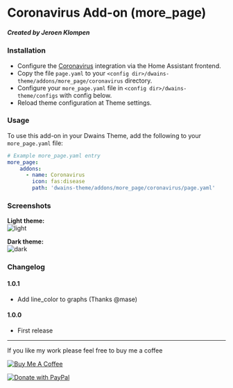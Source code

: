 # Coronavirus Add-on (more_page)
##### Created by Jeroen Klompen


### Installation
- Configure the [Coronavirus](https://www.home-assistant.io/integrations/coronavirus/) integration via the Home Assistant frontend.
- Copy the file `page.yaml`  to your `<config dir>/dwains-theme/addons/more_page/coronavirus` directory.
- Configure your `more_page.yaml` file in `<config dir>/dwains-theme/configs` with config below.
- Reload theme configuration at Theme settings.


### Usage
To use this add-on in your Dwains Theme, add the following to your `more_page.yaml` file:

```yaml
# Example more_page.yaml entry
more_page:
    addons:
      - name: Coronavirus
        icon: fas:disease
        path: 'dwains-theme/addons/more_page/coronavirus/page.yaml'
```

### Screenshots
**Light theme:**<br>
![light](https://github.com/Klumpke/dwains-theme-addons/blob/master/more_page/coronavirus/.github/screenshots/light.png "Light")

**Dark theme:**<br>
![dark](https://github.com/Klumpke/dwains-theme-addons/blob/master/more_page/coronavirus/.github/screenshots/dark.png "Dark")


### Changelog
#### 1.0.1
- Add line_color to graphs (Thanks @mase)
#### 1.0.0
- First release

---

If you like my work please feel free to buy me a coffee

<a href="https://www.buymeacoffee.com/klumpke" target="_blank"><img src="https://www.buymeacoffee.com/assets/img/custom_images/white_img.png" alt="Buy Me A Coffee"></a>

<a href="https://www.paypal.com/cgi-bin/webscr?cmd=_s-xclick&hosted_button_id=T6QQWUABDP65G&source=url"><img src="https://www.paypalobjects.com/en_US/NL/i/btn/btn_donateCC_LG.gif" alt="Donate with PayPal"></a>